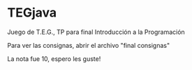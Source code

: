 # TEGjava
Juego de T.E.G., TP para final Introducción a la Programación

Para ver las consignas, abrir el archivo "final consignas"

La nota fue 10, espero les guste!
